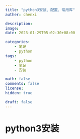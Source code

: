 ```yaml
---
title: "python3安装、配置、常用库"
auther: chenxi

description: 
image: 
date: 2023-01-29T05:02:30+08:00

categories:
    - 笔记
    - python
tags:
    - python
    - 笔记
    - 安装

math: false
comments: false
license: 
hidden: true

draft: false
---
```


# python3安装
